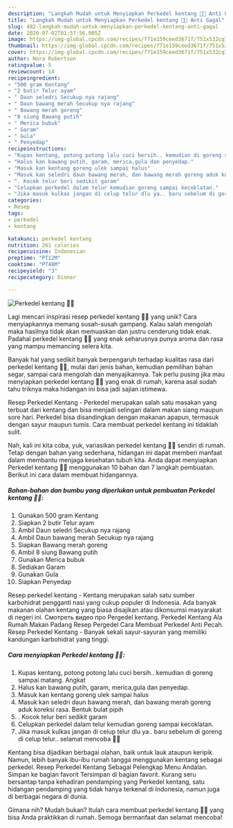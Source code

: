 ```yaml
---
description: "Langkah Mudah untuk Menyiapkan Perkedel kentang 🥔🥔 Anti Gagal"
title: "Langkah Mudah untuk Menyiapkan Perkedel kentang 🥔🥔 Anti Gagal"
slug: 482-langkah-mudah-untuk-menyiapkan-perkedel-kentang-anti-gagal
date: 2020-07-02T01:57:56.005Z
image: https://img-global.cpcdn.com/recipes/f71e159ceed3671f/751x532cq70/perkedel-kentang-🥔🥔-foto-resep-utama.jpg
thumbnail: https://img-global.cpcdn.com/recipes/f71e159ceed3671f/751x532cq70/perkedel-kentang-🥔🥔-foto-resep-utama.jpg
cover: https://img-global.cpcdn.com/recipes/f71e159ceed3671f/751x532cq70/perkedel-kentang-🥔🥔-foto-resep-utama.jpg
author: Nora Robertson
ratingvalue: 5
reviewcount: 14
recipeingredient:
- "500 gram Kentang"
- "2 butir Telur ayam"
- " Daun seledri Secukup nya rajang"
- " Daun bawang merah Secukup nya rajang"
- " Bawang merah goreng"
- "8 siung Bawang putih"
- " Merica bubuk"
- " Garam"
- " Gula"
- " Penyedap"
recipeinstructions:
- "Kupas kentang, potong potong lalu cuci bersih.. kemudian di goreng sampai matang. Angkat"
- "Halus kan bawang putih, garam, merica,gula dan penyedap."
- "Masuk kan kentang goreng ulek sampai halus"
- "Masuk kan seledri daun bawang merah, dan bawang merah goreng aduk koreksi rasa. Bentuk bulat pipih"
- ". Kocok telur beri sedikit garam"
- "Celupkan perkedel dalam telur kemudian goreng sampai kecoklatan."
- "Jika masuk kulkas jangan di celup telur dlu ya.. baru sebelum di goreng di celup telur.. selamat mencoba 🤗🤗"
categories:
- Resep
tags:
- perkedel
- kentang

katakunci: perkedel kentang 
nutrition: 261 calories
recipecuisine: Indonesian
preptime: "PT12M"
cooktime: "PT48M"
recipeyield: "3"
recipecategory: Dinner

---
```



![Perkedel kentang 🥔🥔](https://img-global.cpcdn.com/recipes/f71e159ceed3671f/751x532cq70/perkedel-kentang-🥔🥔-foto-resep-utama.jpg)

Lagi mencari inspirasi resep perkedel kentang 🥔🥔 yang unik? Cara menyiapkannya memang susah-susah gampang. Kalau salah mengolah maka hasilnya tidak akan memuaskan dan justru cenderung tidak enak. Padahal perkedel kentang 🥔🥔 yang enak seharusnya punya aroma dan rasa yang mampu memancing selera kita.

Banyak hal yang sedikit banyak berpengaruh terhadap kualitas rasa dari perkedel kentang 🥔🥔, mulai dari jenis bahan, kemudian pemilihan bahan segar, sampai cara mengolah dan menyajikannya. Tak perlu pusing jika mau menyiapkan perkedel kentang 🥔🥔 yang enak di rumah, karena asal sudah tahu triknya maka hidangan ini bisa jadi sajian istimewa.

Resep Perkedel Kentang - Perkedel merupakan salah satu masakan yang terbuat dari kentang dan bisa menjadi selingan dalam makan siang maupun sore hari. Perkedel bisa disandingkan dengan makanan apapun, termasuk dengan sayur maupun tumis. Cara membuat perkedel kentang ini tidaklah sulit.


Nah, kali ini kita coba, yuk, variasikan perkedel kentang 🥔🥔 sendiri di rumah. Tetap dengan bahan yang sederhana, hidangan ini dapat memberi manfaat dalam membantu menjaga kesehatan tubuh kita. Anda dapat menyiapkan Perkedel kentang 🥔🥔 menggunakan 10 bahan dan 7 langkah pembuatan. Berikut ini cara dalam membuat hidangannya.

<!--inarticleads1-->

##### Bahan-bahan dan bumbu yang diperlukan untuk pembuatan Perkedel kentang 🥔🥔:

1. Gunakan 500 gram Kentang
1. Siapkan 2 butir Telur ayam
1. Ambil  Daun seledri Secukup nya rajang
1. Ambil  Daun bawang merah Secukup nya rajang
1. Siapkan  Bawang merah goreng
1. Ambil 8 siung Bawang putih
1. Gunakan  Merica bubuk
1. Sediakan  Garam
1. Gunakan  Gula
1. Siapkan  Penyedap


Resep perkedel kentang - Kentang merupakan salah satu sumber karbohidrat pengganti nasi yang cukup populer di Indonesia. Ada banyak makanan olahan kentang yang biasa disajikan atau dikonsumsi masyarakat di negeri ini. Смотреть видео про Pergedel kentang. Perkedel Kentang Ala Rumah Makan Padang Resep Pergedel Cara Membuat Perkedel Anti Pecah. Resep Perkedel Kentang - Banyak sekali sayur-sayuran yang memiliki kandungan karbohidrat yang tinggi. 

<!--inarticleads2-->

##### Cara menyiapkan Perkedel kentang 🥔🥔:

1. Kupas kentang, potong potong lalu cuci bersih.. kemudian di goreng sampai matang. Angkat
1. Halus kan bawang putih, garam, merica,gula dan penyedap.
1. Masuk kan kentang goreng ulek sampai halus
1. Masuk kan seledri daun bawang merah, dan bawang merah goreng aduk koreksi rasa. Bentuk bulat pipih
1. . Kocok telur beri sedikit garam
1. Celupkan perkedel dalam telur kemudian goreng sampai kecoklatan.
1. Jika masuk kulkas jangan di celup telur dlu ya.. baru sebelum di goreng di celup telur.. selamat mencoba 🤗🤗


Kentang bisa dijadikan berbagai olahan, baik untuk lauk ataupun keripik. Namun, lebih banyak ibu-ibu rumah tangga menggunakan kentang sebagai perkedel. Resep Perkedel Kentang Sebagai Pelengkap Menu Andalan. Simpan ke bagian favorit Tersimpan di bagian favorit. Kurang seru bersantap tanpa kehadiran pendamping yang Perkedel kentang, satu hidangan pendamping yang tidak hanya terkenal di Indonesia, namun juga di berbagai negara di dunia. 

Gimana nih? Mudah bukan? Itulah cara membuat perkedel kentang 🥔🥔 yang bisa Anda praktikkan di rumah. Semoga bermanfaat dan selamat mencoba!
